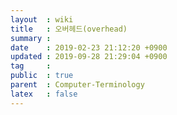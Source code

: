 ```yaml
---
layout  : wiki
title   : 오버헤드(overhead)
summary : 
date    : 2019-02-23 21:12:20 +0900
updated : 2019-09-28 21:29:04 +0900
tag     : 
public  : true
parent  : Computer-Terminology
latex   : false
---
```


# 
